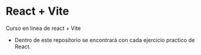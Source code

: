 # React + Vite
Curso en linea de react + Vite

- Dentro de este repositorio se encontrará con cada ejercicio practico de React.
